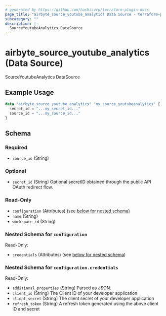 ```yaml
---
# generated by https://github.com/hashicorp/terraform-plugin-docs
page_title: "airbyte_source_youtube_analytics Data Source - terraform-provider-airbyte"
subcategory: ""
description: |-
  SourceYoutubeAnalytics DataSource
---
```


# airbyte_source_youtube_analytics (Data Source)

SourceYoutubeAnalytics DataSource

## Example Usage

```terraform
data "airbyte_source_youtube_analytics" "my_source_youtubeanalytics" {
  secret_id = "...my_secret_id..."
  source_id = "...my_source_id..."
}
```

<!-- schema generated by tfplugindocs -->
## Schema

### Required

- `source_id` (String)

### Optional

- `secret_id` (String) Optional secretID obtained through the public API OAuth redirect flow.

### Read-Only

- `configuration` (Attributes) (see [below for nested schema](#nestedatt--configuration))
- `name` (String)
- `workspace_id` (String)

<a id="nestedatt--configuration"></a>
### Nested Schema for `configuration`

Read-Only:

- `credentials` (Attributes) (see [below for nested schema](#nestedatt--configuration--credentials))

<a id="nestedatt--configuration--credentials"></a>
### Nested Schema for `configuration.credentials`

Read-Only:

- `additional_properties` (String) Parsed as JSON.
- `client_id` (String) The Client ID of your developer application
- `client_secret` (String) The client secret of your developer application
- `refresh_token` (String) A refresh token generated using the above client ID and secret


